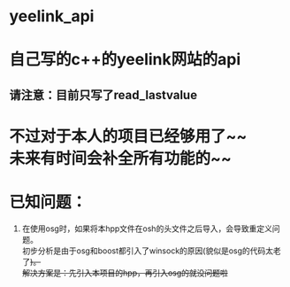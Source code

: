 # yeelink_api
自己写的c++的yeelink网站的api
=================
## 请注意：目前只写了read_lastvalue  

不过对于本人的项目已经够用了~~  
未来有时间会补全所有功能的~~  
=================  

# 已知问题：
1. 在使用osg时，如果将本hpp文件在osh的头文件之后导入，会导致重定义问题。  
初步分析是由于osg和boost都引入了winsock的原因(貌似是osg的代码太老了~~)。  
解决方案是：先引入本项目的hpp，再引入osg的就没问题啦~~  
